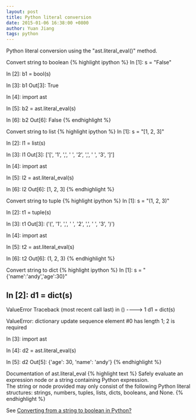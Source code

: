 ```yaml
---
layout: post
title: Python literal conversion
date: 2015-01-06 16:38:00 +0800
author: Yuan Jiang
tags: python
---
```


Python literal conversion using the "ast.literal_eval()" method.

Convert string to boolean
{% highlight ipython %}
In [1]: s = "False"

In [2]: b1 = bool(s)

In [3]: b1
Out[3]: True

In [4]: import ast

In [5]: b2 = ast.literal_eval(s)

In [6]: b2
Out[6]: False
{% endhighlight %}

Convert string to list
{% highlight ipython %}
In [1]: s = "[1, 2, 3]"

In [2]: l1 = list(s)

In [3]: l1
Out[3]: ['[', '1', ',', ' ', '2', ',', ' ', '3', ']']

In [4]: import ast

In [5]: l2 = ast.literal_eval(s)

In [6]: l2
Out[6]: [1, 2, 3]
{% endhighlight %}

Convert string to tuple
{% highlight ipython %}
In [1]: s = "(1, 2, 3)"

In [2]: t1 = tuple(s)

In [3]: t1
Out[3]: ('(', '1', ',', ' ', '2', ',', ' ', '3', ')')

In [4]: import ast

In [5]: t2 = ast.literal_eval(s)

In [6]: t2
Out[6]: (1, 2, 3)
{% endhighlight %}

Convert string to dict
{% highlight ipython %}
In [1]: s = "{'name':'andy','age':30}"

In [2]: d1 = dict(s)
---------------------------------------------------------------------------
ValueError                                Traceback (most recent call last)
<ipython-input-2-b571b3cd1a9f> in <module>()
----> 1 d1 = dict(s)

ValueError: dictionary update sequence element #0 has length 1; 2 is required

In [3]: import ast

In [4]: d2 = ast.literal_eval(s)

In [5]: d2
Out[5]: {'age': 30, 'name': 'andy'}
{% endhighlight %}

Documentation of ast.literal_eval
{% highlight text %}
Safely evaluate an expression node or a string containing Python expression.  
The string or node provided may only consist of the following Python literal
structures: strings, numbers, tuples, lists, dicts, booleans, and None.
{% endhighlight %}

See [Converting from a string to boolean in Python?](http://stackoverflow.com/questions/715417/converting-from-a-string-to-boolean-in-python)
